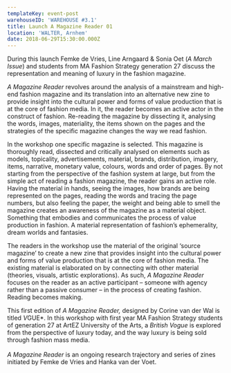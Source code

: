 ```yaml
---
templateKey: event-post
warehouseID: 'WAREHOUSE #3.1'
title: Launch A Magazine Reader 01
location: 'WALTER, Arnhem'
date: 2018-06-29T15:30:00.000Z
---
```

During this launch Femke de Vries, Line Arngaard & Sonia Oet (*A March Issue*) and students from MA Fashion Strategy generation 27 discuss the representation and meaning of luxury in the fashion magazine.

*A Magazine Reader* revolves around the analysis of a mainstream and high-end fashion magazine and its translation into an alternative new zine to provide insight into the cultural power and forms of value production that is at the core of fashion media. In it, the reader becomes an active actor in the construct of fashion. Re-reading the magazine by dissecting it, analysing the words, images, materiality, the items shown on the pages and the strategies of the specific magazine changes the way we read fashion.

In the workshop one specific magazine is selected. This magazine is thoroughly read, dissected and critically analysed on elements such as models, topicality, advertisements, material, brands, distribution, imagery, items, narrative, monetary value, colours, words and order of pages. By not starting from the perspective of the fashion system at large, but from the simple act of reading a fashion magazine, the reader gains an active role. Having the material in hands, seeing the images, how brands are being represented on the pages, reading the words and tracing the page numbers, but also feeling the paper, the weight and being able to smell the magazine creates an awareness of the magazine as a material object. Something that embodies and communicates the process of value production in fashion. A material representation of fashion’s ephemerality, dream worlds and fantasies.

The readers in the workshop use the material of the original ‘source magazine’ to create a new zine that provides insight into the cultural power and forms of value production that is at the core of fashion media. The existing material is elaborated on by connecting with other material (theories, visuals, artistic explorations). As such, *A Magazine Reader* focuses on the reader as an active participant – someone with agency rather than a passive consumer – in the process of creating fashion. Reading becomes making.

This first edition of *A Magazine Reader,* designed by Corine van der Wal is titled *V*GUE*. In this workshop with first year MA Fashion Strategy students of generation 27 at ArtEZ University of the Arts, a *British Vogue* is explored from the perspective of luxury today, and the way luxury is being sold through fashion mass media. \
\
*A Magazine Reader* is an ongoing research trajectory and series of zines initiated by Femke de Vries and Hanka van der Voet.